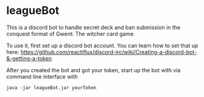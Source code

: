 # leagueBot

This is a discord bot to handle secret deck and ban submission in the conquest format of Gwent: The witcher card game

To use it, first set up a discord bot account. You can learn how to set that up here: https://github.com/reactiflux/discord-irc/wiki/Creating-a-discord-bot-&-getting-a-token

After you created the bot and got your token, start up the bot with via command line interface with

```java -jar leagueBot.jar yourToken```
